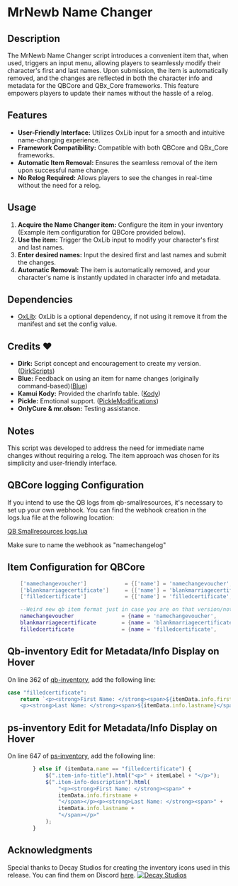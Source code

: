 
# MrNewb Name Changer

## Description
The MrNewb Name Changer script introduces a convenient item that, when used, triggers an input menu, allowing players to seamlessly modify their character's first and last names. Upon submission, the item is automatically removed, and the changes are reflected in both the character info and metadata for the QBCore and QBx_Core frameworks. This feature empowers players to update their names without the hassle of a relog.

## Features
- **User-Friendly Interface:** Utilizes OxLib input for a smooth and intuitive name-changing experience.
- **Framework Compatibility:** Compatible with both QBCore and QBx_Core frameworks.
- **Automatic Item Removal:** Ensures the seamless removal of the item upon successful name change.
- **No Relog Required:** Allows players to see the changes in real-time without the need for a relog.

## Usage
1. **Acquire the Name Changer item:** Configure the item in your inventory (Example item configuration for QBCore provided below).
2. **Use the item:** Trigger the OxLib input to modify your character's first and last names.
3. **Enter desired names:** Input the desired first and last names and submit the changes.
4. **Automatic Removal:** The item is automatically removed, and your character's name is instantly updated in character info and metadata.

## Dependencies
- [OxLib](https://github.com/overextended/ox_lib): OxLib is a optional dependency, if not using it remove it from the manifest and set the config value.

## Credits ❤️
- **Dirk:** Script concept and encouragement to create my version. ([DirkScripts](https://www.dirkscripts.com/))
- **Blue:** Feedback on using an item for name changes (originally command-based)([Blue](https://github.com/JustBlueDolphin))
- **Kamui Kody:** Provided the charInfo table. ([Kody](https://github.com/KamuiKody))
- **Pickle:** Emotional support. ([PickleModifications](https://github.com/PickleModifications))
- **OnlyCure & mr.olson:** Testing assistance.

## Notes
This script was developed to address the need for immediate name changes without requiring a relog. The item approach was chosen for its simplicity and user-friendly interface.


## QBCore logging Configuration
If you intend to use the QB logs from qb-smallresources, it's necessary to set up your own webhook. You can find the webhook creation in the logs.lua file at the following location:

[QB Smallresources logs.lua](https://github.com/qbcore-framework/qb-smallresources/blob/0dbfc5157fe21133ad2bd5ce1239c56c4d56f3d3/server/logs.lua#L2)

Make sure to name the webhook as "namechangelog"

## Item Configuration for QBCore
```lua
	['namechangevoucher'] 			 = {['name'] = 'namechangevoucher', 			['label'] = 'namechangevoucher', 		    	 ['weight'] = 200, 		['type'] = 'item', 		['image'] = 'namechangevoucher.png', 		['unique'] = true,		['useable'] = true, 	['shouldClose'] = true,	   ['combinable'] = nil,                     ['description'] = ''},
	['blankmarriagecertificate'] 	 = {['name'] = 'blankmarriagecertificate', 		['label'] = 'blankmarriagecertificate', 		 ['weight'] = 200, 		['type'] = 'item', 		['image'] = 'blankmarriagecertificate.png', ['unique'] = true,		['useable'] = true, 	['shouldClose'] = true,	   ['combinable'] = nil,                     ['description'] = ''},
	['filledcertificate'] 			 = {['name'] = 'filledcertificate', 			['label'] = 'filledcertificate', 		    	 ['weight'] = 200, 		['type'] = 'item', 		['image'] = 'filledcertificate.png', 		['unique'] = true,		['useable'] = true, 	['shouldClose'] = true,	   ['combinable'] = nil,                     ['description'] = ''},

	--Weird new qb item format just in case you are on that version/not on qbx
	namechangevoucher				= {name = 'namechangevoucher',				label = 'namechangevoucher',				weight = 200,         type = 'item',         image = 'namechangevoucher.png',			unique = true,        useable = true,     shouldClose = true,       combinable = nil,                     description = ''},
	blankmarriagecertificate		= {name = 'blankmarriagecertificate',		label = 'blankmarriagecertificate',			weight = 200,         type = 'item',         image = 'blankmarriagecertificate.png', 	unique = true,        useable = true,     shouldClose = true,       combinable = nil,                     description = ''},
	filledcertificate				= {name = 'filledcertificate',				label = 'filledcertificate',				weight = 200,         type = 'item',         image = 'filledcertificate.png',			unique = true,        useable = true,     shouldClose = true,       combinable = nil,                     description = ''},


```



## Qb-inventory Edit for Metadata/Info Display on Hover
On line 362 of [qb-inventory](https://github.com/qbcore-framework/qb-inventory/blob/c8b7ffb910c41bdff619ac23281bfbe1b927e64b/html/js/app.js#L362), add the following line:
```javascript
case "filledcertificate":
    return `<p><strong>First Name: </strong><span>${itemData.info.firstname}</span></p>
    <p><strong>Last Name: </strong><span>${itemData.info.lastname}</span></p>`;
```

## ps-inventory Edit for Metadata/Info Display on Hover
On line 647 of [ps-inventory](https://github.com/Project-Sloth/ps-inventory/blob/d8e99de867b2b6d49186f707548c4f4ecde201ab/html/js/app.js#L647), add the following line:
```javascript
        } else if (itemData.name == "filledcertificate") {
            $(".item-info-title").html("<p>" + itemLabel + "</p>");
            $(".item-info-description").html(
                "<p><strong>First Name: </strong><span>" +
                itemData.info.firstname +
                "</span></p><p><strong>Last Name: </strong><span>" +
                itemData.info.lastname +
                "</span></p>"
            );
        }
```

## Acknowledgments

Special thanks to Decay Studios for creating the inventory icons used in this release. You can find them on Discord [here](https://discord.gg/yDXZwZPjdN).
[![Decay Studios](https://i.imgur.com/a6n1J4u.png)]([https://i.imgur.com/a6n1J4u.png](https://i.imgur.com/a6n1J4u.png))
